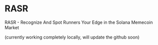 # RASR

RASR - Recognize And Spot Runners
Your Edge in the Solana Memecoin Market

(currently working completely locally, will update the github soon)

